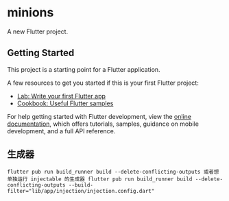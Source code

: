 # minions

A new Flutter project.

## Getting Started

This project is a starting point for a Flutter application.

A few resources to get you started if this is your first Flutter project:

- [Lab: Write your first Flutter app](https://docs.flutter.dev/get-started/codelab)
- [Cookbook: Useful Flutter samples](https://docs.flutter.dev/cookbook)

For help getting started with Flutter development, view the
[online documentation](https://docs.flutter.dev/), which offers tutorials,
samples, guidance on mobile development, and a full API reference.


## 生成器
``
flutter pub run build_runner build --delete-conflicting-outputs
或者想单独运行 injectable 的生成器
flutter pub run build_runner build --delete-conflicting-outputs --build-filter="lib/app/injection/injection.config.dart"
``